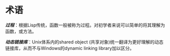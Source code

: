 # 术语

***过程***：根据Lisp传统，函数一般被称为过程。对初学者来说可以简单的将其理解为函数，或方法。

***动态链接库***：Unix体系内的shared object (共享对象)统一翻译为更好理解的动态链接库，从而不与Windows的dynamic linking library加以区分。